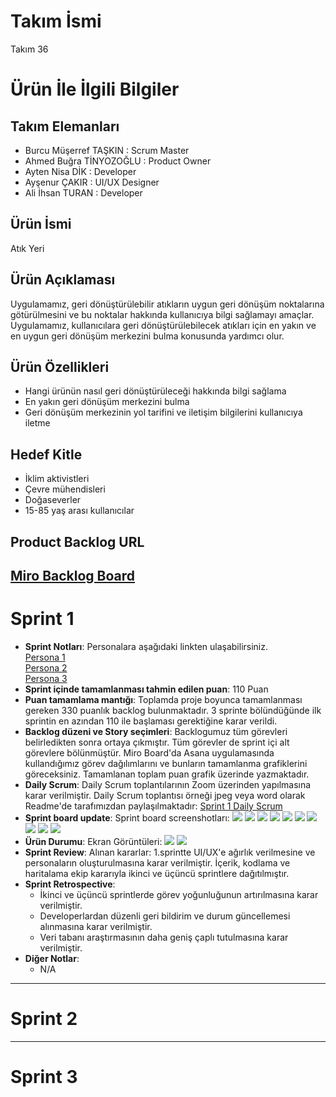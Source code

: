 # **Takım İsmi**
Takım 36
# Ürün İle İlgili Bilgiler
## Takım Elemanları
- Burcu Müşerref TAŞKIN : Scrum Master <br/>
- Ahmed Buğra TİNYOZOĞLU : Product Owner <br/>
- Ayten Nisa DİK : Developer <br/>
- Ayşenur ÇAKIR : UI/UX Designer <br/>
- Ali İhsan TURAN : Developer <br/>
## Ürün İsmi
Atık Yeri
## Ürün Açıklaması
Uygulamamız, geri dönüştürülebilir atıkların uygun geri dönüşüm noktalarına götürülmesini ve bu noktalar hakkında kullanıcıya bilgi sağlamayı amaçlar. Uygulamamız, kullanıcılara geri dönüştürülebilecek atıkları için en yakın ve en uygun geri dönüşüm merkezini bulma konusunda yardımcı olur.
## Ürün Özellikleri
- Hangi ürünün nasıl geri dönüştürüleceği hakkında bilgi sağlama <br/>
- En yakın geri dönüşüm merkezini bulma <br/>
- Geri dönüşüm merkezinin yol tarifini ve iletişim bilgilerini kullanıcıya iletme <br/>
## Hedef Kitle
- İklim aktivistleri <br/>
- Çevre mühendisleri <br/>
- Doğaseverler <br/>
- 15-85 yaş arası kullanıcılar <br/>
## Product Backlog URL
[Miro Backlog Board](https://miro.com/app/board/uXjVK0jLl9U=/?share_link_id=181105848712)
---

# Sprint 1
- **Sprint Notları**: Personalara aşağıdaki linkten ulaşabilirsiniz. <br/>
[Persona 1](https://drive.google.com/file/d/1F65-AWuYrYpgF3NR5grvgI-bTjeKXnUI/view?usp=sharing) <br/>
[Persona 2](https://drive.google.com/file/d/1ZQ6IBMdXYL5wqxnqfLPET8rksboFXwfZ/view?usp=sharing) <br/>
[Persona 3](https://drive.google.com/file/d/10DGot6NCuw1eHf95gR_r-K-n_o9Nw8qU/view?usp=sharing)
- **Sprint içinde tamamlanması tahmin edilen puan**: 110 Puan
- **Puan tamamlama mantığı**: Toplamda proje boyunca tamamlanması gereken 330 puanlık backlog bulunmaktadır. 3 sprinte bölündüğünde ilk sprintin en azından 110 ile başlaması gerektiğine karar verildi.
- **Backlog düzeni ve Story seçimleri**: Backlogumuz tüm görevleri belirledikten sonra ortaya çıkmıştır. Tüm görevler de sprint içi alt görevlere bölünmüştür. Miro Board'da Asana uygulamasında kullandığımız görev dağılımlarını ve bunların tamamlanma grafiklerini göreceksiniz. Tamamlanan toplam puan grafik üzerinde yazmaktadır.
- **Daily Scrum**: Daily Scrum toplantılarının Zoom üzerinden yapılmasına karar verilmiştir. Daily Scrum toplantısı örneği jpeg veya word olarak Readme'de tarafımızdan paylaşılmaktadır:
[Sprint 1 Daily Scrum](https://1drv.ms/w/s!Ajox2sdzvUk9nTBkhB1fS7afINQ3?e=QkahS1)
- **Sprint board update**: Sprint board screenshotları:
![](https://github.com/aliihsantrn/oua-bootcamp-group-36/assets/146127488/9e95dee5-8cf7-4154-83a2-bcf7531f9c86)
![](https://github.com/aliihsantrn/oua-bootcamp-group-36/assets/146127488/eabb97ad-5400-4ad2-8d82-33925b1a0ea4)
![](https://github.com/aliihsantrn/oua-bootcamp-group-36/assets/146127488/b05dcbf6-5560-4431-80a0-0ccbcd8851e3)
![](https://github.com/aliihsantrn/oua-bootcamp-group-36/assets/146127488/7c7ac4e6-e276-4b50-b008-5703ed4525d6)
![](https://github.com/aliihsantrn/oua-bootcamp-group-36/assets/146127488/9cc69d16-4d65-4055-af66-bad7e847d663)
![](https://github.com/aliihsantrn/oua-bootcamp-group-36/assets/146127488/8611bf1e-3a69-40fa-9396-3a544e6c3735)
![](https://github.com/aliihsantrn/oua-bootcamp-group-36/assets/146127488/30172c6e-3cae-4e62-b768-1787b94af458)
![](https://github.com/aliihsantrn/oua-bootcamp-group-36/assets/146127488/da56b957-53c3-43c9-b411-346a3ba0f919)
![](https://github.com/aliihsantrn/oua-bootcamp-group-36/assets/146127488/69d7701f-18b3-471b-9647-d4f1c15c0855)
![](https://github.com/aliihsantrn/oua-bootcamp-group-36/assets/146127488/76163e27-027b-423b-bb73-043a1b0a859c)
- **Ürün Durumu**: Ekran Görüntüleri:
![](https://github.com/aliihsantrn/oua-bootcamp-group-36/assets/146127488/8a63d19f-7bce-4204-82b9-7de9b3281c12)
![](https://github.com/aliihsantrn/oua-bootcamp-group-36/assets/146127488/cbf37642-5e02-4210-aaa6-879f0bc24254)
- **Sprint Review**: Alınan kararlar: 1.sprintte UI/UX'e ağırlık verilmesine ve personaların oluşturulmasına karar verilmiştir. İçerik, kodlama ve haritalama ekip kararıyla ikinci ve üçüncü sprintlere dağıtılmıştır.
- **Sprint Retrospective**:
  - İkinci ve üçüncü sprintlerde görev yoğunluğunun artırılmasına karar verilmiştir.
  - Developerlardan düzenli geri bildirim ve durum güncellemesi alınmasına karar verilmiştir.
  - Veri tabanı araştırmasının daha geniş çaplı tutulmasına karar verilmiştir.
- **Diğer Notlar**:
  - N/A

---
# Sprint 2

---
# Sprint 3
